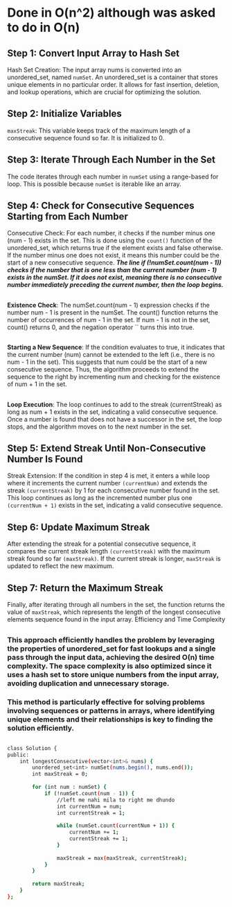 # Done in O(n^2) although was asked to do in O(n)
## Step 1: Convert Input Array to Hash Set
Hash Set Creation: The input array nums is converted into an unordered_set, named ```numSet```. An unordered_set is a container that stores unique elements in no particular order. It allows for fast insertion, deletion, and lookup operations, which are crucial for optimizing the solution.
## Step 2: Initialize Variables
```maxStreak```: This variable keeps track of the maximum length of a consecutive sequence found so far. It is initialized to 0.
## Step 3: Iterate Through Each Number in the Set
The code iterates through each number in ```numSet``` using a range-based for loop. This is possible because ```numSet``` is iterable like an array.
## Step 4: Check for Consecutive Sequences Starting from Each Number
Consecutive Check: For each number, it checks if the number minus one (num - 1) exists in the set. This is done using the ```count()``` function of the unordered_set, which returns true if the element exists and false otherwise. If the number minus one does not exist, it means this number could be the start of a new consecutive sequence.
***The line if (!numSet.count(num - 1)) checks if the number that is one less than the current number (num - 1) exists in the numSet. If it does not exist, meaning there is no consecutive number immediately preceding the current number, then the loop begins.***
##
**Existence Check**: The numSet.count(num - 1) expression checks if the number num - 1 is present in the numSet. The count() function returns the number of occurrences of num - 1 in the set. If num - 1 is not in the set, count() returns 0, and the negation operator `` turns this into true.
##
**Starting a New Sequence**: If the condition evaluates to true, it indicates that the current number (num) cannot be extended to the left (i.e., there is no num - 1 in the set). This suggests that num could be the start of a new consecutive sequence. Thus, the algorithm proceeds to extend the sequence to the right by incrementing num and checking for the existence of num + 1 in the set.
##
**Loop Execution**: The loop continues to add to the streak (currentStreak) as long as num + 1 exists in the set, indicating a valid consecutive sequence. Once a number is found that does not have a successor in the set, the loop stops, and the algorithm moves on to the next number in the set.
##
## Step 5: Extend Streak Until Non-Consecutive Number Is Found
Streak Extension: If the condition in step 4 is met, it enters a while loop where it increments the current number ```(currentNum)``` and extends the streak ```(currentStreak)``` by 1 for each consecutive number found in the set. This loop continues as long as the incremented number plus one ```(currentNum + 1)``` exists in the set, indicating a valid consecutive sequence.
## Step 6: Update Maximum Streak
After extending the streak for a potential consecutive sequence, it compares the current streak length ```(currentStreak)``` with the maximum streak found so far ```(maxStreak)```. If the current streak is longer, ```maxStreak``` is updated to reflect the new maximum.
## Step 7: Return the Maximum Streak
Finally, after iterating through all numbers in the set, the function returns the value of ```maxStreak```, which represents the length of the longest consecutive elements sequence found in the input array.
Efficiency and Time Complexity
##
### This approach efficiently handles the problem by leveraging the properties of unordered_set for fast lookups and a single pass through the input data, achieving the desired O(n) time complexity. The space complexity is also optimized since it uses a hash set to store unique numbers from the input array, avoiding duplication and unnecessary storage.
### This method is particularly effective for solving problems involving sequences or patterns in arrays, where identifying unique elements and their relationships is key to finding the solution efficiently.
##

```bash
class Solution {
public:
    int longestConsecutive(vector<int>& nums) {
        unordered_set<int> numSet(nums.begin(), nums.end());
        int maxStreak = 0;
        
        for (int num : numSet) {
            if (!numSet.count(num - 1)) {
                //left me nahi mila to right me dhundo
                int currentNum = num;
                int currentStreak = 1;
                
                while (numSet.count(currentNum + 1)) { 
                    currentNum += 1;
                    currentStreak += 1;
                }
                
                maxStreak = max(maxStreak, currentStreak);
            }
        }
        
        return maxStreak;
    }
};

```
